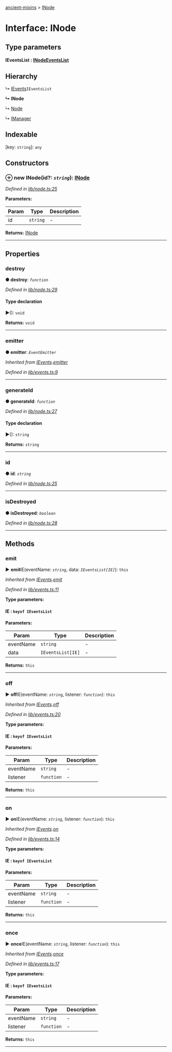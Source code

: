 [ancient-mixins](../README.md) > [INode](../interfaces/inode.md)



# Interface: INode

## Type parameters
#### IEventsList :  [INodeEventsList](inodeeventslist.md)
## Hierarchy


↳  [IEvents](ievents.md)`IEventsList`

**↳ INode**

↳  [Node](../classes/node.md)




↳  [IManager](imanager.md)










## Indexable

\[key: `string`\]:&nbsp;`any`

## Constructors
<a id="constructor"></a>


### ⊕ **new INode**(id?: *`string`*): [INode](inode.md)


*Defined in [lib/node.ts:25](https://github.com/AncientSouls/Mixins/blob/1e3c8a9/src/lib/node.ts#L25)*



**Parameters:**

| Param | Type | Description |
| ------ | ------ | ------ |
| id | `string`   |  - |





**Returns:** [INode](inode.md)

---


## Properties
<a id="destroy"></a>

###  destroy

**●  destroy**:  *`function`* 

*Defined in [lib/node.ts:29](https://github.com/AncientSouls/Mixins/blob/1e3c8a9/src/lib/node.ts#L29)*


#### Type declaration
►(): `void`





**Returns:** `void`






___

<a id="emitter"></a>

###  emitter

**●  emitter**:  *`EventEmitter`* 

*Inherited from [IEvents](ievents.md).[emitter](ievents.md#emitter)*

*Defined in [lib/events.ts:9](https://github.com/AncientSouls/Mixins/blob/1e3c8a9/src/lib/events.ts#L9)*





___

<a id="generateid"></a>

###  generateId

**●  generateId**:  *`function`* 

*Defined in [lib/node.ts:27](https://github.com/AncientSouls/Mixins/blob/1e3c8a9/src/lib/node.ts#L27)*


#### Type declaration
►(): `string`





**Returns:** `string`






___

<a id="id"></a>

###  id

**●  id**:  *`string`* 

*Defined in [lib/node.ts:25](https://github.com/AncientSouls/Mixins/blob/1e3c8a9/src/lib/node.ts#L25)*





___

<a id="isdestroyed"></a>

###  isDestroyed

**●  isDestroyed**:  *`boolean`* 

*Defined in [lib/node.ts:28](https://github.com/AncientSouls/Mixins/blob/1e3c8a9/src/lib/node.ts#L28)*





___


## Methods
<a id="emit"></a>

###  emit

► **emit**IE(eventName: *`string`*, data: *`IEventsList[IE]`*): `this`



*Inherited from [IEvents](ievents.md).[emit](ievents.md#emit)*

*Defined in [lib/events.ts:11](https://github.com/AncientSouls/Mixins/blob/1e3c8a9/src/lib/events.ts#L11)*



**Type parameters:**

#### IE :  `keyof IEventsList`
**Parameters:**

| Param | Type | Description |
| ------ | ------ | ------ |
| eventName | `string`   |  - |
| data | `IEventsList[IE]`   |  - |





**Returns:** `this`





___

<a id="off"></a>

###  off

► **off**IE(eventName: *`string`*, listener: *`function`*): `this`



*Inherited from [IEvents](ievents.md).[off](ievents.md#off)*

*Defined in [lib/events.ts:20](https://github.com/AncientSouls/Mixins/blob/1e3c8a9/src/lib/events.ts#L20)*



**Type parameters:**

#### IE :  `keyof IEventsList`
**Parameters:**

| Param | Type | Description |
| ------ | ------ | ------ |
| eventName | `string`   |  - |
| listener | `function`   |  - |





**Returns:** `this`





___

<a id="on"></a>

###  on

► **on**IE(eventName: *`string`*, listener: *`function`*): `this`



*Inherited from [IEvents](ievents.md).[on](ievents.md#on)*

*Defined in [lib/events.ts:14](https://github.com/AncientSouls/Mixins/blob/1e3c8a9/src/lib/events.ts#L14)*



**Type parameters:**

#### IE :  `keyof IEventsList`
**Parameters:**

| Param | Type | Description |
| ------ | ------ | ------ |
| eventName | `string`   |  - |
| listener | `function`   |  - |





**Returns:** `this`





___

<a id="once"></a>

###  once

► **once**IE(eventName: *`string`*, listener: *`function`*): `this`



*Inherited from [IEvents](ievents.md).[once](ievents.md#once)*

*Defined in [lib/events.ts:17](https://github.com/AncientSouls/Mixins/blob/1e3c8a9/src/lib/events.ts#L17)*



**Type parameters:**

#### IE :  `keyof IEventsList`
**Parameters:**

| Param | Type | Description |
| ------ | ------ | ------ |
| eventName | `string`   |  - |
| listener | `function`   |  - |





**Returns:** `this`





___


